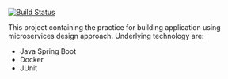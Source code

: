 [![Build Status](https://travis-ci.org/hatoriz/Kraken101.svg?branch=master)](https://travis-ci.org/hatoriz/Kraken101)

This project containing the practice for building application using microservices design approach. 
Underlying technology are:
* Java Spring Boot
* Docker
* JUnit
